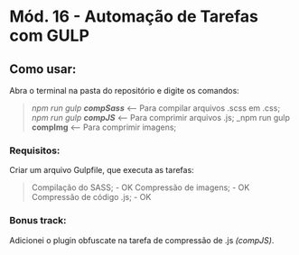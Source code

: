# Mód. 16 - Automação de Tarefas com GULP

## Como usar:
Abra o terminal na pasta do repositório e digite os comandos:
> _npm run gulp **compSass**_ <-- Para compilar arquivos .scss em .css;
> _npm run gulp **compJS**_ <-- Para comprimir arquivos .js;
> _npm run gulp **compImg** <-- Para comprimir imagens;

### Requisitos:
Criar um arquivo Gulpfile, que executa as tarefas:
> Compilação do SASS; - OK
> Compressão de imagens; - OK
> Compressão de código .js; - OK

### Bonus track:
Adicionei o plugin obfuscate na tarefa de compressão de .js _(compJS)_.